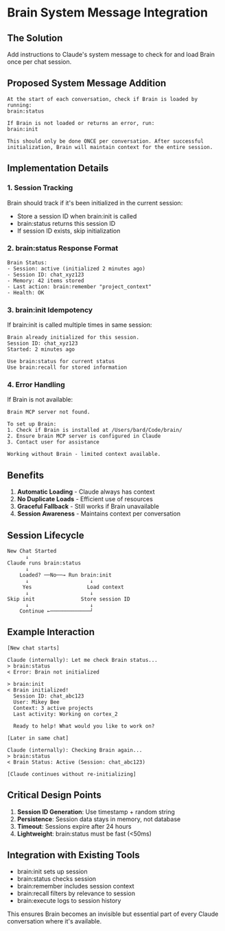 # Brain System Message Integration

## The Solution
Add instructions to Claude's system message to check for and load Brain once per chat session.

## Proposed System Message Addition

```
At the start of each conversation, check if Brain is loaded by running:
brain:status

If Brain is not loaded or returns an error, run:
brain:init

This should only be done ONCE per conversation. After successful initialization, Brain will maintain context for the entire session.
```

## Implementation Details

### 1. Session Tracking
Brain should track if it's been initialized in the current session:
- Store a session ID when brain:init is called
- brain:status returns this session ID
- If session ID exists, skip initialization

### 2. brain:status Response Format
```
Brain Status:
- Session: active (initialized 2 minutes ago)
- Session ID: chat_xyz123
- Memory: 42 items stored
- Last action: brain:remember "project_context" 
- Health: OK
```

### 3. brain:init Idempotency
If brain:init is called multiple times in same session:
```
Brain already initialized for this session.
Session ID: chat_xyz123
Started: 2 minutes ago

Use brain:status for current status
Use brain:recall for stored information
```

### 4. Error Handling
If Brain is not available:
```
Brain MCP server not found. 

To set up Brain:
1. Check if Brain is installed at /Users/bard/Code/brain/
2. Ensure brain MCP server is configured in Claude
3. Contact user for assistance

Working without Brain - limited context available.
```

## Benefits

1. **Automatic Loading** - Claude always has context
2. **No Duplicate Loads** - Efficient use of resources  
3. **Graceful Fallback** - Still works if Brain unavailable
4. **Session Awareness** - Maintains context per conversation

## Session Lifecycle

```
New Chat Started
      ↓
Claude runs brain:status
      ↓
    Loaded? ──No──→ Run brain:init
      ↓                    ↓
     Yes                  Load context
      ↓                    ↓
Skip init               Store session ID
      ↓                    ↓
    Continue ←─────────────┘
```

## Example Interaction

```
[New chat starts]

Claude (internally): Let me check Brain status...
> brain:status
< Error: Brain not initialized

> brain:init
< Brain initialized!
  Session ID: chat_abc123
  User: Mikey Bee
  Context: 3 active projects
  Last activity: Working on cortex_2
  
  Ready to help! What would you like to work on?

[Later in same chat]

Claude (internally): Checking Brain again...
> brain:status  
< Brain Status: Active (Session: chat_abc123)

[Claude continues without re-initializing]
```

## Critical Design Points

1. **Session ID Generation**: Use timestamp + random string
2. **Persistence**: Session data stays in memory, not database
3. **Timeout**: Sessions expire after 24 hours
4. **Lightweight**: brain:status must be fast (<50ms)

## Integration with Existing Tools

- brain:init sets up session
- brain:status checks session
- brain:remember includes session context
- brain:recall filters by relevance to session
- brain:execute logs to session history

This ensures Brain becomes an invisible but essential part of every Claude conversation where it's available.
